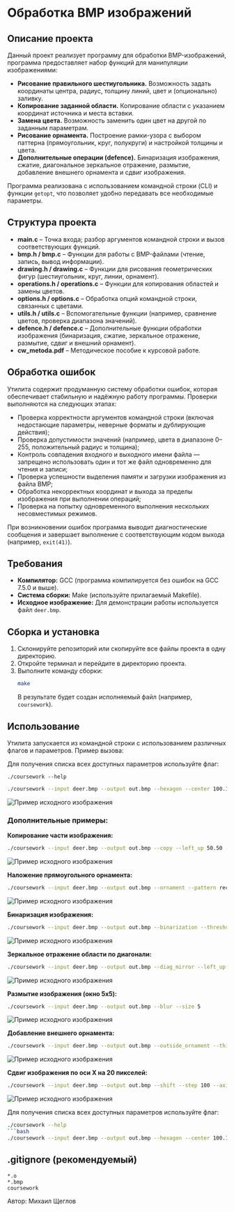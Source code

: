 # Обработка BMP изображений

## Описание проекта
Данный проект реализует программу для обработки BMP-изображений, программа предоставляет набор функций для манипуляции изображениями:
- **Рисование правильного шестиугольника.** Возможность задать координаты центра, радиус, толщину линий, цвет и (опционально) заливку.
- **Копирование заданной области.** Копирование области с указанием координат источника и места вставки.
- **Замена цвета.** Возможность заменить один цвет на другой по заданным параметрам.
- **Рисование орнамента.** Построение рамки-узора с выбором паттерна (прямоугольник, круг, полукруги) и настройкой толщины и цвета.
- **Дополнительные операции (defence).** Бинаризация изображения, сжатие, диагональное зеркальное отражение, размытие, добавление внешнего орнамента и сдвиг изображения.

Программа реализована с использованием командной строки (CLI) и функции `getopt`, что позволяет удобно передавать все необходимые параметры.

## Структура проекта
- **main.c** – Точка входа; разбор аргументов командной строки и вызов соответствующих функций.
- **bmp.h / bmp.c** – Функции для работы с BMP-файлами (чтение, запись, вывод информации).
- **drawing.h / drawing.c** – Функции для рисования геометрических фигур (шестиугольник, круг, линии, орнамент).
- **operations.h / operations.c** – Функции для копирования областей и замены цветов.
- **options.h / options.c** – Обработка опций командной строки, связанных с цветами.
- **utils.h / utils.c** – Вспомогательные функции (например, сравнение цветов, проверка диапазона значений).
- **defence.h / defence.c** – Дополнительные функции обработки изображения (бинаризация, сжатие, зеркальное отражение, размытие, сдвиг и внешний орнамент).
- **cw_metoda.pdf** – Методическое пособие к курсовой работе.

## Обработка ошибок

Утилита содержит продуманную систему обработки ошибок, которая обеспечивает стабильную и надёжную работу программы. Проверки выполняются на следующих этапах:

- Проверка корректности аргументов командной строки (включая недостающие параметры, неверные форматы и дублирующие действия);
- Проверка допустимости значений (например, цвета в диапазоне 0–255, положительный радиус и толщина);
- Контроль совпадения входного и выходного имени файла — запрещено использовать один и тот же файл одновременно для чтения и записи;
- Проверка успешности выделения памяти и загрузки изображения из файла BMP;
- Обработка некорректных координат и выхода за пределы изображения при выполнении операций;
- Проверка на попытку одновременного выполнения нескольких несовместимых режимов.

При возникновении ошибок программа выводит диагностические сообщения и завершает выполнение с соответствующим кодом выхода (например, `exit(41)`).

## Требования
- **Компилятор:** GCC (программа компилируется без ошибок на GCC 7.5.0 и выше).
- **Система сборки:** Make (используйте прилагаемый Makefile).
- **Исходное изображение:** Для демонстрации работы используется файл `deer.bmp`.

## Сборка и установка
1. Склонируйте репозиторий или скопируйте все файлы проекта в одну директорию.
2. Откройте терминал и перейдите в директорию проекта.
3. Выполните команду сборки:
   ```bash
   make
   ```
   В результате будет создан исполняемый файл (например, `coursework`).

## Использование
Утилита запускается из командной строки с использованием различных флагов и параметров. Пример вызова:

Для получения списка всех доступных параметров используйте флаг:
```
./coursework --help
```

```bash
./coursework --input deer.bmp --output out.bmp --hexagon --center 100.100 --radius 40 --thickness 3 --color 255.0.0 --fill --fill_color 200.200.200
```

![Пример исходного изображения](image/out_hexagon.png)


### Дополнительные примеры:

**Копирование части изображения:**
```bash
./coursework --input deer.bmp --output out.bmp --copy --left_up 50.50 --right_down 150.150 --dest_left_up 200.200
```
![Пример исходного изображения](image/out_copy.png)

**Наложение прямоугольного орнамента:**
```bash
./coursework --input deer.bmp --output out.bmp --ornament --pattern rectangle --thickness 2 --color 0.0.255 --count 5
```

![Пример исходного изображения](image/out_ornament.png)

**Бинаризация изображения:**
```bash
./coursework --input deer.bmp --output out.bmp --binarization --threshold 300
```

![Пример исходного изображения](image/out_binarization.png)

**Зеркальное отражение области по диагонали:**
```bash
./coursework --input deer.bmp --output out.bmp --diag_mirror --left_up 30.30 --right_down 100.100
```

![Пример исходного изображения](image/out_diag.png)

**Размытие изображения (окно 5x5):**
```bash
./coursework --input deer.bmp --output out.bmp --blur --size 5
```

![Пример исходного изображения](image/out_blur.png)

**Добавление внешнего орнамента:**
```bash
./coursework --input deer.bmp --output out.bmp --outside_ornament --thickness 10 --color 0.255.0
```

![Пример исходного изображения](image/out_outside.png)

**Сдвиг изображения по оси X на 20 пикселей:**
```bash
./coursework --input deer.bmp --output out.bmp --shift --step 100 --axis xy
```

![Пример исходного изображения](image/out_shift.png)

Для получения списка всех доступных параметров используйте флаг:
```bash
./coursework --help
```bash
./coursework --input deer.bmp --output out.bmp --hexagon --center 100.100 --radius 40 --thickness 3 --color 255.0.0 --fill --fill_color 200.200.200
```

## .gitignore (рекомендуемый)
```
*.o
*.bmp
coursework
```

Автор: Михаил Щеглов
